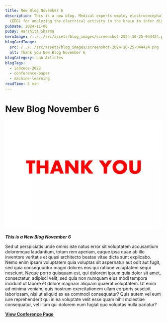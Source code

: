 ```yaml
---
title: New Blog November 6
description: This is a new blog. Medical experts employ electroencephalography
  (EEG) for analyzing the electrical activity in the brain to infer disorders.
pubDate: 2024-11-06
pubBy: Harshita Sharma
heroImage: /../../src/assets/blog_images/screenshot-2024-10-25-044424.png
blogCardImage:
  src: /../../src/assets/blog_images/screenshot-2024-10-25-044424.png
  alt: Thank you New Blog November 6
blogCategory: Lab Articles
blogTags:
  - icdcece-2022
  - conference-paper
  - machine-learning
readTime: 5 min
---
```

# New Blog November 6

![New Blog November 6](/../../src/assets/blog_images/screenshot-2024-10-25-044424.png "New Blog November 6")

***This is a New Blog November 6***

Sed ut perspiciatis unde omnis iste natus error sit voluptatem accusantium doloremque laudantium, totam rem aperiam, eaque ipsa quae ab illo inventore veritatis et quasi architecto beatae vitae dicta sunt explicabo. Nemo enim ipsam voluptatem quia voluptas sit aspernatur aut odit aut fugit, sed quia consequuntur magni dolores eos qui ratione voluptatem sequi nesciunt. Neque porro quisquam est, qui dolorem ipsum quia dolor sit amet, consectetur, adipisci velit, sed quia non numquam eius modi tempora incidunt ut labore et dolore magnam aliquam quaerat voluptatem. Ut enim ad minima veniam, quis nostrum exercitationem ullam corporis suscipit laboriosam, nisi ut aliquid ex ea commodi consequatur? Quis autem vel eum iure reprehenderit qui in ea voluptate velit esse quam nihil molestiae consequatur, vel illum qui dolorem eum fugiat quo voluptas nulla pariatur?

**[View Conference Page](cps.iic.du.ac.in)**

